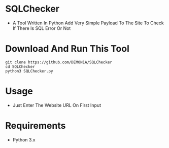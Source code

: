 # SQLChecker
- A Tool Written In Python Add Very Simple Payload To The Site To Check If There Is SQL Error Or Not
# Download And Run This Tool
```
git clone https://github.com/DEMON1A/SQLChecker
cd SQLChecker
python3 SQLChecker.py
```
# Usage
- Just Enter The Website URL On First Input
# Requirements
- Python 3.x
